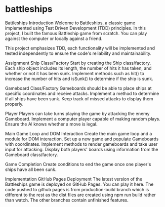 # battleships
Battleships
Introduction
Welcome to Battleships, a classic game implemented using Test Driven Development (TDD) principles. In this project, I built the famous Battleship game from scratch. You can play against the computer or locally against a friend.

This project emphasizes TDD, each functionality will be implemented and tested independently to ensure the code's reliability and maintainability.

Assignment
Ship Class/Factory
Start by creating the Ship class/factory.
Each ship object includes its length, the number of hits it has taken, and whether or not it has been sunk.
Implement methods such as hit() to increase the number of hits and isSunk() to determine if the ship is sunk.

Gameboard Class/Factory
Gameboards should be able to place ships at specific coordinates and receive attacks.
Implement a method to determine if all ships have been sunk.
Keep track of missed attacks to display them properly.

Player
Players can take turns playing the game by attacking the enemy Gameboard.
Implement a computer player capable of making random plays.
Ensure the AI knows whether a move is legal.

Main Game Loop and DOM Interaction
Create the main game loop and a module for DOM interaction.
Set up a new game and populate Gameboards with coordinates.
Implement methods to render gameboards and take user input for attacking.
Display both players' boards using information from the Gameboard class/factory.

Game Completion
Create conditions to end the game once one player's ships have all been sunk.

Implementation
GitHub Pages Deployment
The latest version of the Battleships game is deployed on GitHub Pages. You can play it here.
The code pushed to github pages is from production-build branch which is different to the rest as the dist files are created using npm run build rather than watch. The other branches contain unfinished features.
